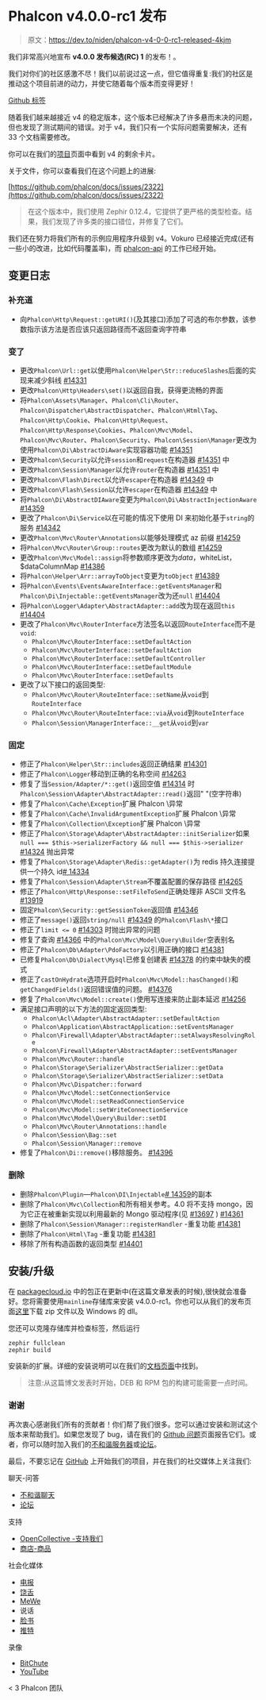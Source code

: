 # Phalcon v4.0.0-rc1 发布

> 原文：<https://dev.to/niden/phalcon-v4-0-0-rc1-released-4kjm>

我们非常高兴地宣布 **v4.0.0 发布候选(RC) 1** 的发布！。

我们对你们的社区感激不尽！我们以前说过这一点，但它值得重复:我们的社区是推动这个项目前进的动力，并使它随着每个版本而变得更好！

[Github 标签](https://github.com/phalcon/cphalcon/releases/tag/v4.0.0-rc.1)

随着我们越来越接近 v4 的稳定版本，这个版本已经解决了许多悬而未决的问题，但也发现了测试期间的错误。对于 v4，我们只有一个实际问题需要解决，还有 33 个文档需要修改。

你可以在我们的[项目](https://github.com/phalcon/cphalcon/projects/3)页面中看到 v4 的剩余卡片。

关于文件，你可以查看我们在这个问题上的进展:

[https://github.com/phalcon/docs/issues/2322](https://github.com/phalcon/docs/issues/2322)

> 在这个版本中，我们使用 Zephir 0.12.4，它提供了更严格的类型检查。结果，我们发现了许多类的接口错位，并修复了它们。

我们还在努力将我们所有的示例应用程序升级到 v4。Vokuro 已经接近完成(还有一些小的改进，比如代码覆盖率)，而 [phalcon-api](https://github.com/phalcon/phalcon-api) 的工作已经开始。

## 变更日志

### 补充道

*   向`Phalcon\Http\Request::getURI()`(及其接口)添加了可选的布尔参数，该参数指示该方法是否应该只返回路径而不返回查询字符串

### 变了

*   更改`Phalcon\Url::get`以使用`Phalcon\Helper\Str::reduceSlashes`后面的实现来减少斜线 [#14331](https://github.com/phalcon/cphalcon/issues/14331)
*   更改`Phalcon\Http\Headers\set()`以返回自我，获得更流畅的界面
*   将`Phalcon\Assets\Manager`、`Phalcon\Cli\Router`、`Phalcon\Dispatcher\AbstractDispatcher`、`Phalcon\Html\Tag`、`Phalcon\Http\Cookie`、`Phalcon\Http\Request`、`Phalcon\Http\Response\Cookies`、`Phalcon\Mvc\Model`、`Phalcon\Mvc\Router`、`Phalcon\Security`、`Phalcon\Session\Manager`更改为使用`Phalcon\Di\AbstractDiAware`实现容器功能 [#14351](https://github.com/phalcon/cphalcon/pull/14351)
*   更改`Phalcon\Security`以允许`session`和`request`在构造器 [#14351](https://github.com/phalcon/cphalcon/pull/14351) 中
*   更改`Phalcon\Session\Manager`以允许`router`在构造器 [#14351](https://github.com/phalcon/cphalcon/pull/14351) 中
*   更改`Phalcon\Flash\Direct`以允许`escaper`在构造器 [#14349](https://github.com/phalcon/cphalcon/issues/14349) 中
*   更改`Phalcon\Flash\Session`以允许`escaper`在构造器 [#14349](https://github.com/phalcon/cphalcon/issues/14349) 中
*   将`Phalcon\Di\AbstractDIAware`变更为`Phalcon\Di\AbstractInjectionAware` [#14359](https://github.com/phalcon/cphalcon/issues/14359)
*   更改了`Phalcon\Di\Service`以在可能的情况下使用 DI 来初始化基于`string`的服务 [#14342](https://github.com/phalcon/cphalcon/pull/14342)
*   更改`Phalcon\Mvc\Router\Annotations`以能够处理模式 az 前缀 [#14259](https://github.com/phalcon/cphalcon/pull/14259)
*   将`Phalcon\Mvc\Router\Group::routes`更改为默认的数组 [#14259](https://github.com/phalcon/cphalcon/pull/14259)
*   更改`Phalcon\Mvc\Model::assign`将参数顺序更改为$data，$whiteList，$dataColumnMap [#14386](https://github.com/phalcon/cphalcon/pull/14386)
*   将`Phalcon\Helper\Arr::arrayToObject`变更为`toObject` [#14389](https://github.com/phalcon/cphalcon/pull/14389)
*   将`Phalcon\Events\EventsAwareInterface::getEventsManager`和`Phalcon\Di\Injectable::getEventsManager`改为还`null` [#14404](https://github.com/phalcon/cphalcon/pull/14404)
*   将`Phalcon\Logger\Adapter\AbstractAdapter::add`改为现在返回`this` [#14404](https://github.com/phalcon/cphalcon/pull/14404)
*   更改了`Phalcon\Mvc\RouterInterface`方法签名以返回`RouteInterface`而不是`void`:
    *   `Phalcon\Mvc\RouterInterface::setDefaultAction`
    *   `Phalcon\Mvc\RouterInterface::setDefaultAction`
    *   `Phalcon\Mvc\RouterInterface::setDefaultController`
    *   `Phalcon\Mvc\RouterInterface::setDefaultModule`
    *   `Phalcon\Mvc\RouterInterface::setDefaults`
*   更改了以下接口的返回类型:
    *   `Phalcon\Mvc\Router\RouteInterface::setName`从`void`到`RouteInterface`
    *   `Phalcon\Mvc\Router\RouteInterface::via`从`void`到`RouteInterface`
    *   `Phalcon\Session\ManagerInterface::__get`从`void`到`var`

### 固定

*   修正了`Phalcon\Helper\Str::includes`返回正确结果 [#14301](https://github.com/phalcon/cphalcon/issues/14301)
*   修正了`Phalcon\Logger`移动到正确的名称空间 [#14263](https://github.com/phalcon/cphalcon/issues/14263)
*   修复了当`Session/Adapter/*::get()`返回空值 [#14314](https://github.com/phalcon/cphalcon/issues/14314) 时`Phalcon\Session\Adapter\AbstractAdapter::read()`返回" "(空字符串)
*   修复了`Phalcon\Cache\Exception`扩展 Phalcon \异常
*   修复了`Phalcon\Cache\InvalidArgumentException`扩展 Phalcon \异常
*   修复了`Phalcon\Collection\Exception`扩展 Phalcon \异常
*   修正了`Phalcon\Storage\Adapter\AbstractAdapter::initSerializer`如果`null === $this->serializerFactory && null === $this->serializer` [#14324](https://github.com/phalcon/cphalcon/issues/14324) 抛出异常
*   修复了`Phalcon\Storage\Adapter\Redis::getAdapter()`为 redis 持久连接提供一个持久 id[# 14334](https://github.com/phalcon/cphalcon/issues/14334)
*   修复了`Phalcon\Session\Adapter\Stream`不覆盖配置的保存路径 [#14265](https://github.com/phalcon/cphalcon/issues/14265)
*   修正了`Phalcon\Http\Response::setFileToSend`正确处理非 ASCII 文件名 [#13919](https://github.com/phalcon/cphalcon/issues/13919)
*   固定`Phalcon\Security::getSessionToken`返回值 [#14346](https://github.com/phalcon/cphalcon/issues/14346)
*   修正了`message()`返回`string/null` [#14349](https://github.com/phalcon/cphalcon/issues/14349) 的`Phalcon\Flash\*`接口
*   修正了`limit <= 0` [#14303](https://github.com/phalcon/cphalcon/issues/14303) 时抛出异常的问题
*   修复了查询 [#14366](https://github.com/phalcon/cphalcon/issues/14366) 中的`Phalcon\Mvc\Model\Query\Builder`空表别名
*   修正了`Phalcon\Db\Adapter\PdoFactory`以引用正确的接口 [#14381](https://github.com/phalcon/cphalcon/pull/14381)
*   已修复`Phalcon\Db\Dialect\Mysql`已修复创建表 [#14378](https://github.com/phalcon/cphalcon/issues/14378) 的约束中缺失的模式
*   修正了`castOnHydrate`选项开启时`Phalcon\Mvc\Model::hasChanged()`和`getChangedFields()`返回错误值的问题。 [#14376](https://github.com/phalcon/cphalcon/issues/14376)
*   修复了`Phalcon\Mvc\Model::create()`使用写连接来防止副本延迟 [#14256](https://github.com/phalcon/cphalcon/issues/14256)
*   满足接口声明的以下方法的固定返回类型:
    *   `Phalcon\Acl\Adapter\AbstractAdapter::setDefaultAction`
    *   `Phalcon\Application\AbstractApplication::setEventsManager`
    *   `Phalcon\Firewall\Adapter\AbstractAdapter::setAlwaysResolvingRole`
    *   `Phalcon\Firewall\Adapter\AbstractAdapter::setEventsManager`
    *   `Phalcon\Mvc\Router::handle`
    *   `Phalcon\Storage\Serializer\AbstractSerializer::getData`
    *   `Phalcon\Storage\Serializer\AbstractSerializer::setData`
    *   `Phalcon\Mvc\Dispatcher::forward`
    *   `Phalcon\Mvc\Model::setConnectionService`
    *   `Phalcon\Mvc\Model::setReadConnectionService`
    *   `Phalcon\Mvc\Model::setWriteConnectionService`
    *   `Phalcon\Mvc\Model\Query\Builder::setDI`
    *   `Phalcon\Mvc\Router\Annotations::handle`
    *   `Phalcon\Session\Bag::set`
    *   `Phalcon\Session\Manager::remove`
*   修复了`Phalcon\Di::remove()`移除服务。 [#14396](https://github.com/phalcon/cphalcon/issues/14396)

### 删除

*   删除`Phalcon\Plugin`—`Phalcon\DI\Injectable`[# 14359](https://github.com/phalcon/cphalcon/issues/14359)的副本
*   删除了`Phalcon\Mvc\Collection`和所有相关参考。4.0 将不支持 mongo，因为它正在被重新实现以利用最新的 Mongo 驱动程序(见 [#13697](https://github.com/phalcon/cphalcon/issues/13697) ) [#14361](https://github.com/phalcon/cphalcon/pull/14361)
*   删除了`Phalcon\Session\Manager::registerHandler` -重复功能 [#14381](https://github.com/phalcon/cphalcon/pull/14381)
*   删除了`Phalcon\Html\Tag` -重复功能 [#14381](https://github.com/phalcon/cphalcon/pull/14381)
*   移除了所有构造函数的返回类型 [#14401](https://github.com/phalcon/cphalcon/pull/14401)

## 安装/升级

在 [packagecloud.io](https://packagecloud.io/phalcon) 中的包正在更新中(在这篇文章发表的时候),很快就会准备好。您将需要使用`mainline`存储库来安装 v4.0.0-rc1。你也可以从我们的发布页面[这里](https://github.com/phalcon/cphalcon/releases/tag/v4.0.0-rc.1)下载 zip 文件以及 Windows 的 dll。

您还可以克隆存储库并检查标签，然后运行

```
zephir fullclean
zephir build 
```

安装新的扩展。详细的安装说明可以在我们的[文档页面](https://docs.phalcon.io/4.0/en/installation)中找到。

> 注意:从这篇博文发表时开始，DEB 和 RPM 包的构建可能需要一点时间。

### 谢谢

再次衷心感谢我们所有的贡献者！你们帮了我们很多。您可以通过安装和测试这个版本来帮助我们。如果您发现了 bug，请在我们的 [Github 问题](https://github.com/phalcon/cphalcon/issues)页面报告它们。或者，你可以随时加入我们的[不和谐服务器](https://phalcon.link/discord)或[论坛](https://phalcon.link/forum)。

最后，不要忘记在 [GitHub](https://phalcon.link/github) 上开始我们的项目，并在我们的社交媒体上关注我们:

聊天-问答

*   [不和谐聊天](https://phalcon.link/discord)
*   [论坛](https://phalcon.link/forum)

支持

*   [OpenCollective -支持我们](https://phalcon.link/fund)
*   [商店-商品](https://phalcon.link/store)

社会化媒体

*   [电报](https://phalcon.link/telegram)
*   [饶舌](https://phalcon.link/gab)
*   [MeWe](https://phalcon.link/mewe)
*   说话
*   [脸书](https://phalcon.link/fb)
*   [推特](https://phalcon.link/t)

录像

*   [BitChute](https://phalcon.link/bitchute)
*   [YouTube](https://phalcon.link/youtube)

< 3 Phalcon 团队